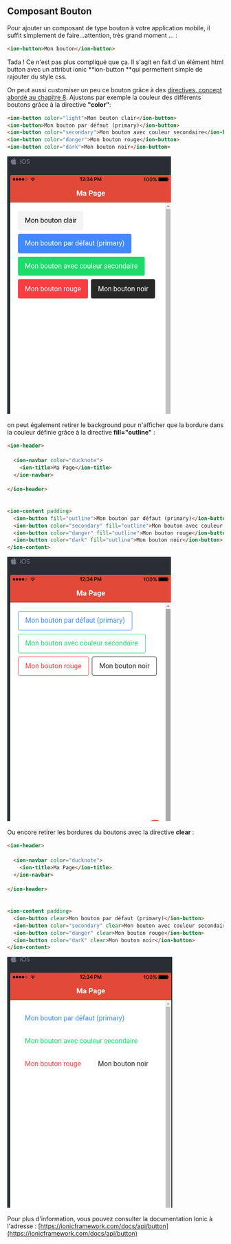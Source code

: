 ## Composant Bouton

Pour ajouter un composant de type bouton à votre application mobile, il suffit simplement de faire...attention, très grand moment ... :

```html
<ion-button>Mon bouton</ion-button>
```

Tada ! Ce n'est pas plus compliqué que ça. Il s'agit en fait d'un élément html button avec un attribut ionic **ion-button **qui permettent simple de rajouter du style css.

On peut aussi customiser un peu ce bouton grâce à des [directives, concept abordé au chapitre 8](/chap8). Ajustons par exemple la couleur des différents boutons grâce à la directive **"color"**:

```html
<ion-button color="light">Mon bouton clair</ion-button>
<ion-button>Mon bouton par défaut (primary)</ion-button>
<ion-button color="secondary">Mon bouton avec couleur secondaire</ion-button>
<ion-button color="danger">Mon bouton rouge</ion-button>
<ion-button color="dark">Mon bouton noir</ion-button>
```

![](/assets/composant_boutons_1.png)

on peut également retirer le background pour n'afficher que la bordure dans la couleur définie grâce à la directive **fill="outline"** :

```html
<ion-header>

  <ion-navbar color="ducknote">
    <ion-title>Ma Page</ion-title>
  </ion-navbar>

</ion-header>


<ion-content padding>
  <ion-button fill="outline">Mon bouton par défaut (primary)</ion-button>
  <ion-button color="secondary" fill="outline">Mon bouton avec couleur secondaire</ion-button>
  <ion-button color="danger" fill="outline">Mon bouton rouge</ion-button>
  <ion-button color="dark" fill="outline">Mon bouton noir</ion-button>
</ion-content>
```

![](/assets/composant_boutons_3.png)

Ou encore retirer les bordures du boutons avec la directive **clear** :

```html
<ion-header>

  <ion-navbar color="ducknote">
    <ion-title>Ma Page</ion-title>
  </ion-navbar>

</ion-header>


<ion-content padding>
  <ion-button clear>Mon bouton par défaut (primary)</ion-button>
  <ion-button color="secondary" clear>Mon bouton avec couleur secondaire</ion-button>
  <ion-button color="danger" clear>Mon bouton rouge</ion-button>
  <ion-button color="dark" clear>Mon bouton noir</ion-button>
</ion-content>
```

![](/assets/composant_boutons_2.png)

Pour plus d'information, vous pouvez consulter la documentation Ionic à l'adresse : [https://ionicframework.com/docs/api/button](https://ionicframework.com/docs/api/button)


